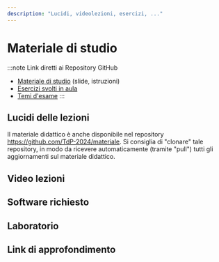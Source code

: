 ```yaml
---
description: "Lucidi, videolezioni, esercizi, ..."
---
```


# Materiale di studio

:::note Link diretti ai Repository GitHub
- [Materiale di studio](https://github.com/TdP-2024/materiale) (slide, istruzioni)
- [Esercizi svolti in aula](https://github.com/TdP-2024)
- [Temi d'esame](https://github.com/TdP-esami)
:::

## Lucidi delle lezioni

Il materiale didattico è anche disponibile nel repository https://github.com/TdP-2024/materiale. Si consiglia di "clonare" tale repository, in modo da ricevere automaticamente (tramite "pull") tutti gli aggiornamenti sul materiale didattico.



## Video lezioni


## Software richiesto



## Laboratorio



## Link di approfondimento

